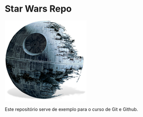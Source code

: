 # Star Wars Repo

![Estrela da Morte](https://github.com/Jacksonnascimento/StarWarsRepo/blob/master/estrelaDaMorte.png)

Este repositório serve de exemplo para o curso de Git e Github.